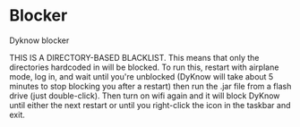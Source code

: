 # Blocker
Dyknow blocker

THIS IS A DIRECTORY-BASED BLACKLIST. This means that only the directories hardcoded in will be blocked. To run this, restart with airplane mode, log in, and wait until you're unblocked (DyKnow will take about 5 minutes to stop blocking you after a restart) then run the .jar file from a flash drive (just double-click). Then turn on wifi again and it will block DyKnow until either the next restart or until you right-click the icon in the taskbar and exit.
